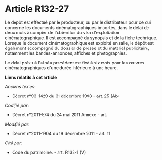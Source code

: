 # Article R132-27

Le dépôt est effectué par le producteur, ou par le distributeur pour ce qui concerne les documents cinématographiques
importés, dans le délai de deux mois à compter de l'obtention du visa d'exploitation cinématographique. Il est accompagné du
synopsis et de la fiche technique. Lorsque le document cinématographique est exploité en salle, le dépôt est également
accompagné du dossier de presse et du matériel publicitaire, notamment les bandes-annonces, affiches et photographies.

Le délai prévu à l'alinéa précédent est fixé à six mois pour les œuvres cinématographiques d'une durée inférieure à une
heure.

**Liens relatifs à cet article**

_Anciens textes_:

  - Décret n°93-1429 du 31 décembre 1993 - art. 25 (Ab)

_Codifié par_:

  - Décret n°2011-574 du 24 mai 2011 Annexe - art.

_Modifié par_:

  - Décret n°2011-1904 du 19 décembre 2011 - art. 11

_Cité par_:

  - Code du patrimoine. - art. R133-1 (V)
